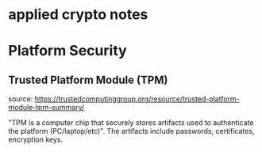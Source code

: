 # applied crypto notes

# Platform Security
## Trusted Platform Module (TPM)
source: https://trustedcomputinggroup.org/resource/trusted-platform-module-tpm-summary/

"TPM is a computer chip that securely stores artifacts used to authenticate the platform (PC/laptop/etc)". The artifacts include passwords, certificates, encryption keys.